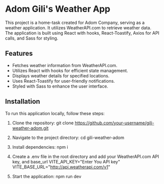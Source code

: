 # Adom Gili's Weather App

This project is a home-task created for Adom Company, serving as a weather application. It utilizes WeatherAPI.com to retrieve weather data. The application is built using React with hooks, React-Toastify, Axios for API calls, and Sass for styling.

## Features

- Fetches weather information from WeatherAPI.com.
- Utilizes React with hooks for efficient state management.
- Displays weather details for specified locations.
- Uses React-Toastify for user-friendly notifications.
- Styled with Sass to enhance the user interface.

## Installation

To run this application locally, follow these steps:

1. Clone the repository:
   git clone https://github.com/your-username/gili-weather-adom.git

2. Navigate to the project directory:
    cd gili-weather-adom

3. Install dependencies:
    npm i
4. Create a .env file in the root directory and add your WeatherAPI.com API key, and base_url
    VITE_API_KEY="Enter You API key"
    VITE_BASE_URL="http://api.weatherapi.com/v1"
5. Start the application:
    npm run dev
